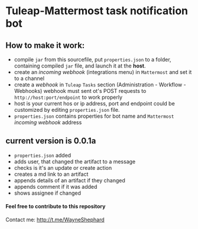 # Tuleap-Mattermost task notification bot
## How to make it work:
- compile `jar` from this sourcefile, put `properties.json` to a folder, containing compiled `jar` file, and launch it at the **host**.
- create an _incoming webhook_ (integrations menu) in `Mattermost` and set it to a channel
- create a _webhook_ in `Tuleap` `Tasks` section (Administration - Workflow - Webhooks) webhook must sent ot's POST requests to `http://host:port/endpoint` to work properly
- host is your current hos or ip address, port and endpoint could be customized by editing `properties.json` file.
- `properties.json` contains properties for bot name and `Mattermost` _incoming webhook_ address 
## current version is 0.0.1a
- `properties.json` added
- adds user, that changed the artifact to a message
- checks is it's an update or create action
- creates a md link to an artifact
- appends details of an artifact if they changed
- appends comment if it was added
- shows assignee if changed
#### Feel free to contribute to this repository
Contact me: http://t.me/WayneShephard